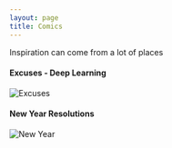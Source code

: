 ```yaml
---
layout: page
title: Comics
---
```


Inspiration can come from a lot of places 

#### Excuses - Deep Learning
![Excuses](https://pbs.twimg.com/media/C_C6Nw5WsAAfpb-.jpg)

#### New Year Resolutions
![New Year](https://pbs.twimg.com/media/CYCGPzRUoAAyFdu.jpg)
 
